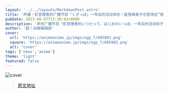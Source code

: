 ```yaml
---
layout: '../../layouts/MarkdownPost.astro'
title: '声優・釘宮理恵的广播节目「くぎっぽ」一年后的活动举办！能登麻美子也登场在“夜场”'
pubDate: 2023-08-07T13:30:03+0900
description: '声优广播节目「釘宮理恵的いつだって、はじめのいっぽ」一年后的活动将于2023年11月5日在东京都千代田区的「サイエンスホール」举行。目前在「イープラス」进行音泉PREMIUM会员优先抽选受付中。'
author: '超！动画编辑部'
cover:
  url: 'https://animeanime.jp/imgs/ogp_f/605983.png'
  square: 'https://animeanime.jp/imgs/ogp_f/605983.png'
  alt: "cover"
tags: ['news','anime']
theme: 'light'
featured: false
---
```


![cover](https://animeanime.jp/imgs/ogp_f/605983.png)


>[原文地址](https://animeanime.jp/article/2023/08/07/79135.html)  